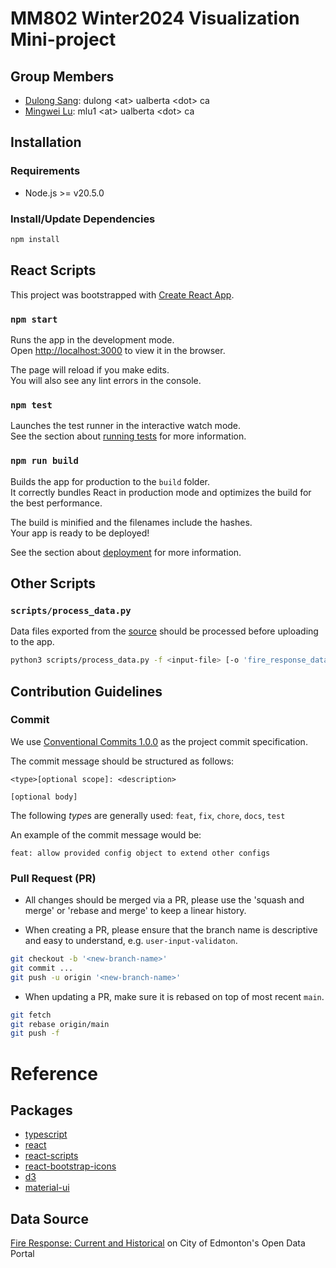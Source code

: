 # MM802 Winter2024 Visualization Mini-project

## Group Members
- [Dulong Sang](https://github.com/DulongSang): dulong &lt;at&gt; ualberta &lt;dot&gt; ca
- [Mingwei Lu](https://github.com/MingweiLu): mlu1 &lt;at&gt; ualberta &lt;dot&gt; ca

## Installation

### Requirements
- Node.js >= v20.5.0

### Install/Update Dependencies

```bash
npm install
```

## React Scripts

This project was bootstrapped with [Create React App](https://github.com/facebook/create-react-app).

### `npm start`

Runs the app in the development mode.\
Open [http://localhost:3000](http://localhost:3000) to view it in the browser.

The page will reload if you make edits.\
You will also see any lint errors in the console.

### `npm test`

Launches the test runner in the interactive watch mode.\
See the section about [running tests](https://facebook.github.io/create-react-app/docs/running-tests) for more information.

### `npm run build`

Builds the app for production to the `build` folder.\
It correctly bundles React in production mode and optimizes the build for the best performance.

The build is minified and the filenames include the hashes.\
Your app is ready to be deployed!

See the section about [deployment](https://facebook.github.io/create-react-app/docs/deployment) for more information.


## Other Scripts

### `scripts/process_data.py`

Data files exported from the [source](#data-source) should be processed before uploading to the app.

```bash
python3 scripts/process_data.py -f <input-file> [-o 'fire_response_data.csv'] [--date-after '2023-12-01']
```

## Contribution Guidelines

### Commit

We use [Conventional Commits 1.0.0](https://www.conventionalcommits.org/en/v1.0.0/) as the project commit specification.

The commit message should be structured as follows:
```
<type>[optional scope]: <description>

[optional body]
```

The following *type*s are generally used: `feat`, `fix`, `chore`, `docs`, `test`

An example of the commit message would be:
```
feat: allow provided config object to extend other configs
```

### Pull Request (PR)

- All changes should be merged via a PR, please use the 'squash and merge' or 'rebase and merge' to keep a linear history.

- When creating a PR, please ensure that the branch name is descriptive and easy to understand, e.g. `user-input-validaton`.

```bash
git checkout -b '<new-branch-name>'
git commit ...
git push -u origin '<new-branch-name>'
```

- When updating a PR, make sure it is rebased on top of most recent `main`.

```bash
git fetch
git rebase origin/main
git push -f
```

# Reference

## Packages

- [typescript](https://github.com/microsoft/TypeScript)
- [react](https://github.com/facebook/react)
- [react-scripts](https://github.com/facebook/create-react-app)
- [react-bootstrap-icons](https://github.com/ismamz/react-bootstrap-icons)
- [d3](https://github.com/d3/d3)
- [material-ui](https://github.com/mui/material-ui)

## Data Source

[Fire Response: Current and Historical](https://data.edmonton.ca/Emergency-Services/Fire-Response-Current-and-Historical/7hsn-idqi/about_data) on City of Edmonton's Open Data Portal
